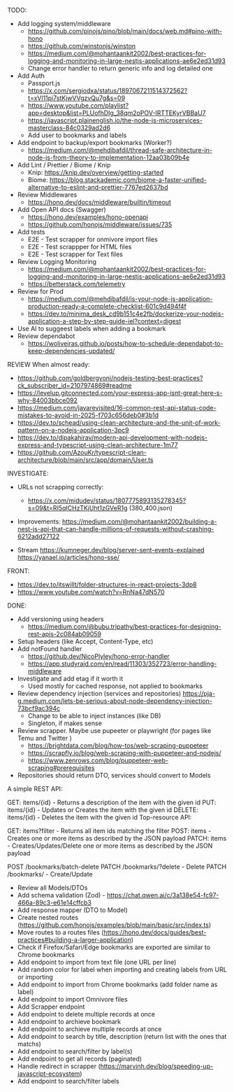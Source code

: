 TODO:

- Add logging system/middleware
  - <https://github.com/pinojs/pino/blob/main/docs/web.md#pino-with-hono>
  - <https://github.com/winstonjs/winston>
  - <https://medium.com/@mohantaankit2002/best-practices-for-logging-and-monitoring-in-large-nestjs-applications-ae6e2ed31d93>
  - Change error handler to return generic info and log detailed one
- Add Auth
  - Passport.js
  - <https://x.com/sergiodxa/status/1897067211514372562?t=xVl11pi7stKjwVVgzvQu7g&s=09>
  - <https://www.youtube.com/playlist?app=desktop&list=PLUofhDIg_38qm2oPOV-IRTTEKyrVBBaU7>
  - <https://javascript.plainenglish.io/the-node-js-microservices-masterclass-84c0329ad2d6>
  - Add user to bookmarks and labels  
- Add endpoint to backup/export bookmarks (Worker?)
  - <https://medium.com/@mehdibafdil/thread-safe-architecture-in-node-js-from-theory-to-implementation-12aa03b09b4e>
- Add Lint / Prettier / Biome / Knip
  - Knip: <https://knip.dev/overview/getting-started>
  - Biome: <https://blog.stackademic.com/biome-a-faster-unified-alternative-to-eslint-and-prettier-7767ed2637bd>  
- Review Middlewares
  - <https://hono.dev/docs/middleware/builtin/timeout>  
- Add Open API docs (Swagger)
  - <https://hono.dev/examples/hono-openapi>
  - <https://github.com/honojs/middleware/issues/735>
- Add tests
  - E2E - Test scrapper for onmivore import files
  - E2E - Test scrappper for HTML files
  - E2E - Test scrapper for Text files  
- Review Logging Monitoring
  - <https://medium.com/@mohantaankit2002/best-practices-for-logging-and-monitoring-in-large-nestjs-applications-ae6e2ed31d93>
  - <https://betterstack.com/telemetry>
- Review for Prod
  - <https://medium.com/@mehdibafdil/is-your-node-js-application-production-ready-a-complete-checklist-601c9d494f4f>
  - <https://dev.to/minima_desk_cd9b151c4e2fb/dockerize-your-nodejs-application-a-step-by-step-guide-iel?context=digest>
- Use AI to suggeest labels when adding a bookmark
- Review dependabot
  - <https://woliveiras.github.io/posts/how-to-schedule-dependabot-to-keep-dependencies-updated/>

REVIEW When almost ready:

- <https://github.com/goldbergyoni/nodejs-testing-best-practices?ck_subscriber_id=2107974869#readme>
- <https://levelup.gitconnected.com/your-express-app-isnt-great-here-s-why-84003bbce092>
- <https://medium.com/javarevisited/16-common-rest-api-status-code-mistakes-to-avoid-in-2025-f703c656deb0#3b1d>
- <https://dev.to/schead/using-clean-architecture-and-the-unit-of-work-pattern-on-a-nodejs-application-3pc9>
- <https://dev.to/dipakahirav/modern-api-development-with-nodejs-express-and-typescript-using-clean-architecture-1m77>
- <https://github.com/AzouKr/typescript-clean-architecture/blob/main/src/app/domain/User.ts>

INVESTIGATE:

- URLs not scrapping correctly:
  - <https://x.com/midudev/status/1807775893135278345?s=09&t=RI5qICHzTKjUht1zGVeR1g> (380_400.json)

- Improvements: <https://medium.com/@mohantaankit2002/building-a-nest-js-api-that-can-handle-millions-of-requests-without-crashing-6212add27122>

- Stream <https://kumneger.dev/blog/server-sent-events-explained> <https://yanael.io/articles/hono-sse/>

FRONT:

- <https://dev.to/itswillt/folder-structures-in-react-projects-3dp8>
- <https://www.youtube.com/watch?v=RnNa47dN570>

DONE:

- Add versioning using headers
  - <https://medium.com/@bubu.tripathy/best-practices-for-designing-rest-apis-2c084ab09059>
- Setup headers (like Accept, Content-Type, etc)
- Add notFound handler
  - <https://github.dev/NicoPlyley/hono-error-handler>
  - <https://app.studyraid.com/en/read/11303/352723/error-handling-middleware>
- Investigate and add etag if it worth it
  - Used mostly for cached response, not applied to bookmarks
- Review dependency injection (services and repositories) <https://pja-g.medium.com/lets-be-serious-about-node-dependency-injection-73bcf9ac394c>
  - Change to be able to inject instances (like DB)
  - Singleton, if makes sense
- Review scrapper. Maybe use pupeeter or playwright (for pages like Temu and Twitter )
  - <https://brightdata.com/blog/how-tos/web-scraping-puppeteer>
  - <https://scrapfly.io/blog/web-scraping-with-puppeteer-and-nodejs/>
  - <https://www.zenrows.com/blog/puppeteer-web-scraping#prerequisites>
- Repositories should return DTO, services should convert to Models

A simple REST API:

GET: items/{id} - Returns a description of the item with the given id
PUT: items/{id} - Updates or Creates the item with the given id
DELETE: items/{id} - Deletes the item with the given id
Top-resource API:

GET: items?filter - Returns all item ids matching the filter
POST: items - Creates one or more items as described by the JSON payload
PATCH: items - Creates/Updates/Delete one or more items as described by the JSON payload

POST /bookmarks/batch-delete
PATCH /bookmarks/?delete - Delete
PATCH /bookmarks/ - Create/Update

- Review all Models/DTOs
- Add schema validation (Zod) - <https://chat.qwen.ai/c/3a138e54-fc97-466a-89c3-e61e14cffcb3>
- Add response mapper (DTO to Model)
- Create nested routes (<https://github.com/honojs/examples/blob/main/basic/src/index.ts>)
- Move routes to a routes files (<https://hono.dev/docs/guides/best-practices#building-a-larger-application>)
- Check if Firefox/Safari/Edge bookmarks are exported are similar to Chrome bookmarks
- Add endpoint to import from text file (one URL per line)
- Add random color for label when importing and creating labels from URL or importing
- Add endpoint to import from Chrome bookmarks (add folder name as label)
- Add endpoint to import Omnivore files
- Add Scrapper endpoint
- Add endpoint to delete multiple records at once
- Add endpoint to archieve bookmark
- Add endpoint to archieve multiple records at once
- Add endpoint to search by title, description (return list with the ones that matchs)
- Add endpoint to search/filter by label(s)
- Add endpoint to get all records (paginated)
- Handle redirect in scrapper (<https://marvinh.dev/blog/speeding-up-javascript-ecosystem>)
- Add endpoint to search/filter labels
